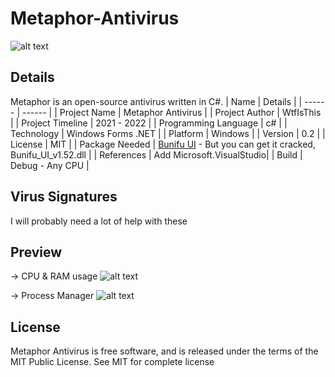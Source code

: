# Metaphor-Antivirus
![alt text](https://github.com/Wtf-Is-This-x1337/Metaphor-Antivirus/blob/main/Images/Main.png?raw=true)
## Details
Metaphor is an open-source antivirus written in C#.
| Name | Details |
| ------ | ------ |
| Project Name | Metaphor Antivirus |
| Project Author | WtfIsThis |
| Project Timeline | 2021 - 2022 |
| Programming Language | c# |
| Technology | Windows Forms .NET |
| Platform | Windows |
| Version | 0.2 |
| License | MIT |
| Package Needed | [Bunifu UI](https://bunifuframework.com/) - But you can get it cracked, Bunifu_UI_v1.52.dll |
| References | Add Microsoft.VisualStudio|
| Build | Debug - Any CPU |

## Virus Signatures
I will probably need a lot of help with these

## Preview
-> CPU & RAM usage
![alt text](https://github.com/Wtf-Is-This-x1337/Metaphor-Antivirus/blob/main/Images/RamAndCpu.png?raw=true)

-> Process Manager
![alt text](https://github.com/Wtf-Is-This-x1337/Metaphor-Antivirus/blob/main/Images/AllProcesses.png?raw=true)

## License
Metaphor Antivirus is free software, and is released under the terms of the MIT Public License. See MIT for complete license
